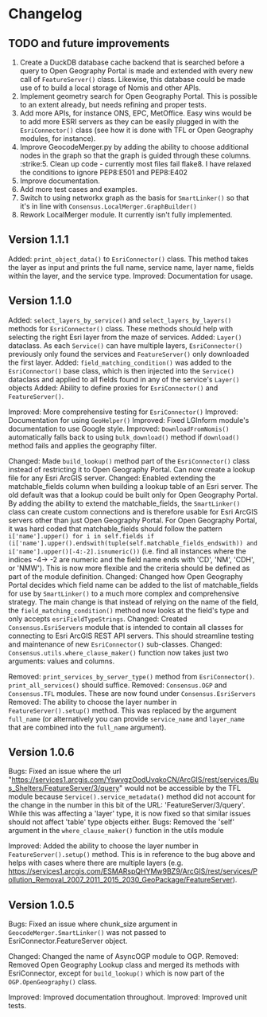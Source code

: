Changelog
=========

TODO and future improvements
----------------------------
1. Create a DuckDB database cache backend that is searched before a query to Open Geography Portal is made and extended with every new call of ``FeatureServer()`` class. Likewise, this database could be made use of to build a local storage of Nomis and other APIs.
2. Implement geometry search for Open Geography Portal. This is possible to an extent already, but needs refining and proper tests.
3. Add more APIs, for instance ONS, EPC, MetOffice. Easy wins would be to add more ESRI servers as they can be easily plugged in with the ``EsriConnector()`` class (see how it is done with TFL or Open Geography modules, for instance).
4. Improve GeocodeMerger.py by adding the ability to choose additional nodes in the graph so that the graph is guided through these columns.
:strike:5. Clean up code - currently most files fail flake8. I have relaxed the conditions to ignore PEP8:E501 and PEP8:E402
6. Improve documentation.
7. Add more test cases and examples.
8. Switch to using networkx graph as the basis for ``SmartLinker()`` so that it's in line with ``Consensus.LocalMerger.GraphBuilder()``
9. Rework LocalMerger module. It currently isn't fully implemented.

Version 1.1.1
-------------

Added: ``print_object_data()`` to ``EsriConnector()`` class. This method takes the layer as input and prints the full name, service name, layer name, fields within the layer, and the service type.
Improved: Documentation for usage.


Version 1.1.0
-------------

Added: ``select_layers_by_service()`` and ``select_layers_by_layers()`` methods for ``EsriConnector()`` class. These methods should help with selecting the right Esri layer from the maze of services.
Added: ``Layer()`` dataclass. As each ``Service()`` can have multiple layers, ``EsriConnector()`` previously only found the services and ``FeatureServer()`` only downloaded the first layer.
Added: ``field_matching_condition()`` was added to the ``EsriConnector()`` base class, which is then injected into the ``Service()`` dataclass and applied to all fields found in any of the service's ``Layer()`` objects
Added: Ability to define proxies for ``EsriConnector()`` and ``FeatureServer()``.

Improved: More comprehensive testing for ``EsriConnector()``
Improved: Documentation for using ``GeoHelper()``
Improved: Fixed LGInform module's documentation to use Google style.
Improved: ``DownloadFromNomis()`` automatically falls back to using ``bulk_download()`` method if ``download()`` method fails and applies the geography filter.

Changed: Made ``build_lookup()`` method part of the ``EsriConnector()`` class instead of restricting it to Open Geography Portal. Can now create a lookup file for any Esri ArcGIS server. 
Changed: Enabled extending the matchable_fields column when building a lookup table of an Esri server. The old default was that a lookup could be built only for Open Geography Portal. By adding the ability to extend the matchable_fields, the ``SmartLinker()`` class can create custom connections and is therefore usable for Esri ArcGIS servers other than just Open Geography Portal. For Open Geography Portal, it was hard coded that matchable_fields should follow the pattern ``i['name'].upper() for i in self.fields if (i['name'].upper().endswith(tuple(self.matchable_fields_endswith)) and i['name'].upper()[-4:-2].isnumeric())`` (i.e. find all instances where the indices -4-> -2 are numeric and the field name ends with 'CD', 'NM', 'CDH', or 'NMW'). This is now more flexible and the criteria should be defined as part of the module definition.
Changed: Changed how Open Geography Portal decides which field name can be added to the list of matchable_fields for use by ``SmartLinker()`` to a much more complex and comprehensive strategy. The main change is that instead of relying on the name of the field, the ``field_matching_condition()`` method now looks at the field's type and only accepts ``esriFieldTypeStrings``.
Changed: Created ``Consensus.EsriServers`` module that is intended to contain all classes for connecting to Esri ArcGIS REST API servers. This should streamline testing and maintenance of new ``EsriConnector()`` sub-classes.
Changed: ``Consensus.utils.where_clause_maker()`` function now takes just two arguments: values and columns.

Removed: `print_services_by_server_type()` method from `EsriConnector()`. `print_all_services()` should suffice. 
Removed: ``Consensus.OGP`` and ``Consensus.TFL`` modules. These are now found under ``Consensus.EsriServers``
Removed: The ability to choose the layer number in ``FeatureServer().setup()`` method. This was replaced by the argument ``full_name`` (or alternatively you can provide ``service_name`` and ``layer_name`` that are combined into the ``full_name`` argument).

Version 1.0.6
-------------

Bugs: Fixed an issue where the url "https://services1.arcgis.com/YswvgzOodUvqkoCN/ArcGIS/rest/services/Bus_Shelters/FeatureServer/3/query" would not be accessible by the TFL module because ``Service().service_metadata()`` method did not account for the change in the number in this bit of the URL: 'FeatureServer/3/query'. While this was affecting a 'layer' type, it is now fixed so that similar issues should not affect 'table' type objects either.
Bugs: Removed the 'self' argument in the ``where_clause_maker()`` function in the utils module

Improved: Added the ability to choose the layer number in ``FeatureServer().setup()`` method. This is in reference to the bug above and helps with cases where there are multiple layers (e.g. https://services1.arcgis.com/ESMARspQHYMw9BZ9/ArcGIS/rest/services/Pollution_Removal_2007_2011_2015_2030_GeoPackage/FeatureServer). 


Version 1.0.5
-------------

Bugs: Fixed an issue where chunk_size argument in ``GeocodeMerger.SmartLinker()`` was not passed to EsriConnector.FeatureServer object.

Changed: Changed the name of AsyncOGP module to OGP. 
Removed: Removed Open Geography Lookup class and merged its methods with EsriConnector, except for ``build_lookup()`` which is now part of the ``OGP.OpenGeography()`` class.

Improved: Improved documentation throughout. 
Improved: Improved unit tests.